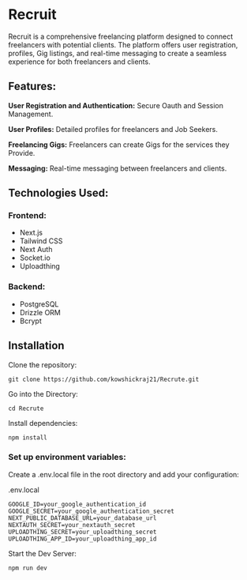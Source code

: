 # Recruit
Recruit is a comprehensive freelancing platform designed to connect freelancers with potential clients. The platform offers user registration, profiles, Gig listings, and real-time messaging to create a seamless experience for both freelancers and clients.

## Features:
**User Registration and Authentication:** Secure Oauth and Session Management.  

**User Profiles:** Detailed profiles for freelancers and Job Seekers.  

**Freelancing Gigs:** Freelancers can create Gigs for the services they Provide. 

**Messaging:** Real-time messaging between freelancers and clients.


## Technologies Used:
### Frontend:
 - Next.js
 - Tailwind CSS
 - Next Auth 
 - Socket.io
 - Uploadthing
### Backend:
 - PostgreSQL
 - Drizzle ORM
 - Bcrypt
   
## Installation   
Clone the repository:   

```
git clone https://github.com/kowshickraj21/Recrute.git
```
Go into the Directory:
```
cd Recrute
```
Install dependencies:
```
npm install
```
### Set up environment variables:

Create a .env.local file in the root directory and add your configuration:   

.env.local
```console
GOOGLE_ID=your_google_authentication_id
GOOGLE_SECRET=your_google_authentication_secret
NEXT_PUBLIC_DATABASE_URL=your_database_url
NEXTAUTH_SECRET=your_nextauth_secret
UPLOADTHING_SECRET=your_uploadthing_secret
UPLOADTHING_APP_ID=your_uploadthing_app_id
```
Start the Dev Server:
```
npm run dev
```
